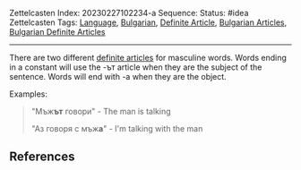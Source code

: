 Zettelcasten Index: 20230227102234-a
Sequence:
Status: #idea
Zettelcasten Tags: [Language](Language.md), [Bulgarian](Bulgarian.md), [Definite Article](Definite%20Article.md), [Bulgarian Articles](Bulgarian%20Articles.md), [Bulgarian Definite Articles](Bulgarian%20Definite%20Articles.md)

---

There are two different [definite articles](Definite%20Article.md) for masculine words. Words ending in a constant will use the -ът article when they are the subject of the sentence. Words will end with -а when they are the object.

Examples:

 > 
 > "Мъж**ът** говори" - The man is talking
 > 
 > "Аз говоря с мъж**а**" - I'm talking with the man

## References

